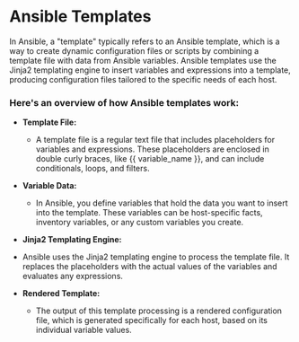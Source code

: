 # Ansible Templates
In Ansible, a "template" typically refers to an Ansible template, which is a way to create dynamic configuration files or scripts by combining a template file with data from Ansible variables. Ansible templates use the Jinja2 templating engine to insert variables and expressions into a template, producing configuration files tailored to the specific needs of each host.

### Here's an overview of how Ansible templates work:

- **Template File:**
  - A template file is a regular text file that includes placeholders for variables and expressions. These placeholders are enclosed in double curly braces, like {{ variable_name }}, and can include conditionals, loops, and filters.

- **Variable Data:**
  - In Ansible, you define variables that hold the data you want to insert into the template. These variables can be host-specific facts, inventory variables, or any custom variables you create.

- **Jinja2 Templating Engine:**
 - Ansible uses the Jinja2 templating engine to process the template file. It replaces the placeholders with the actual values of the variables and evaluates any expressions.

- **Rendered Template:**
  - The output of this template processing is a rendered configuration file, which is generated specifically for each host, based on its individual variable values.
